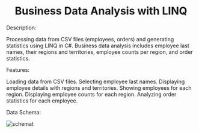<h1 align="center">Business Data Analysis with LINQ</h1>

</h3>Description:</h3>

Processing data from CSV files (employees, orders) and generating statistics using LINQ in C#. Business data analysis includes employee last names, their regions and territories, employee counts per region, and order statistics.

</h3>Features:</h3>

Loading data from CSV files.
Selecting employee last names.
Displaying employee details with regions and territories.
Showing employees for each region.
Displaying employee counts for each region.
Analyzing order statistics for each employee.

</h3>Data Schema:</h3>


![schemat](https://github.com/MartynaMulawa/Business-Data-Analysis-with-LINQ/assets/115184864/f2735d8e-f9ff-4cab-ad4b-118dafba7b7b)
